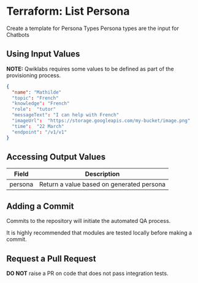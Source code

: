 # Terraform: List Persona 

Create a template for Persona Types
Persona types are the input for Chatbots

## Using Input Values 

__NOTE:__ Qwiklabs requires some values to be defined as part of the provisioning process. 

```json
{
  "name": "Mathilde"
  "topic": "French"
  "knowledge": "French"
  "role":  "tutor" 
  "messageText": "I can help with French"
  "imageUrl":  "https://storage.googleapis.com/my-bucket/image.png"
  "time":  "22 March"
  "endpoint": "/v1/v1"
}
```

## Accessing Output Values 

| Field | Description |
|-------|-------------|
| persona | Return a value based on generated persona |

## Adding a Commit 

Commits to the repository will initiate the automated QA process.

It is highly recommended that modules are tested locally before making a commit.

## Request a Pull Request

__DO NOT__ raise a PR on code that does not pass integration tests.
